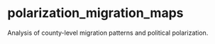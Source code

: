 # polarization_migration_maps
Analysis of county-level migration patterns and political polarization.
